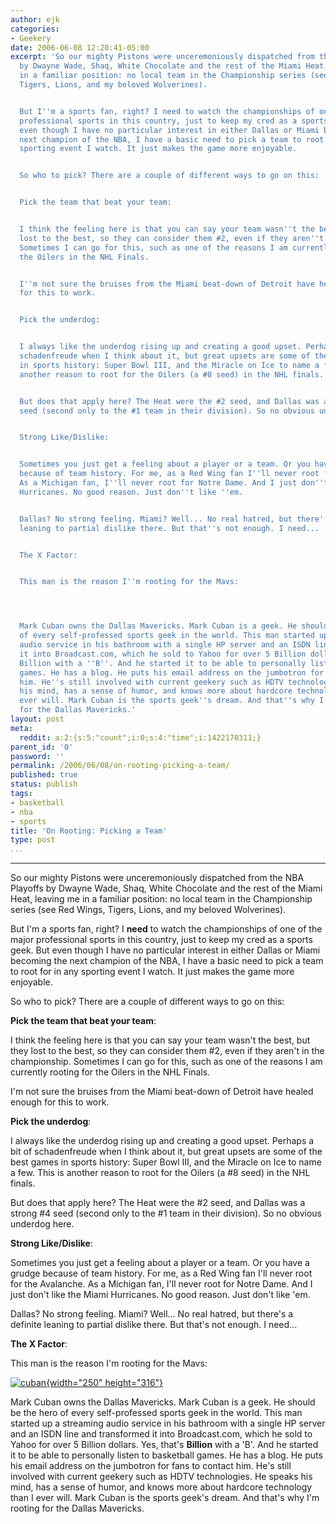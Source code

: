 ```yaml
---
author: ejk
categories:
- Geekery
date: 2006-06-08 12:20:41-05:00
excerpt: 'So our mighty Pistons were unceremoniously dispatched from the NBA Playoffs
  by Dwayne Wade, Shaq, White Chocolate and the rest of the Miami Heat, leaving me
  in a familiar position: no local team in the Championship series (see Red Wings,
  Tigers, Lions, and my beloved Wolverines).


  But I''m a sports fan, right? I need to watch the championships of one of the major
  professional sports in this country, just to keep my cred as a sports geek. But
  even though I have no particular interest in either Dallas or Miami becoming the
  next champion of the NBA, I have a basic need to pick a team to root for in any
  sporting event I watch. It just makes the game more enjoyable.


  So who to pick? There are a couple of different ways to go on this:


  Pick the team that beat your team:


  I think the feeling here is that you can say your team wasn''t the best, but they
  lost to the best, so they can consider them #2, even if they aren''t in the championship.
  Sometimes I can go for this, such as one of the reasons I am currently rooting for
  the Oilers in the NHL Finals.


  I''m not sure the bruises from the Miami beat-down of Detroit have healed enough
  for this to work.


  Pick the underdog:


  I always like the underdog rising up and creating a good upset. Perhaps a bit of
  schadenfreude when I think about it, but great upsets are some of the best games
  in sports history: Super Bowl III, and the Miracle on Ice to name a few. This is
  another reason to root for the Oilers (a #8 seed) in the NHL finals.


  But does that apply here? The Heat were the #2 seed, and Dallas was a strong #4
  seed (second only to the #1 team in their division). So no obvious underdog here.


  Strong Like/Dislike:


  Sometimes you just get a feeling about a player or a team. Or you have a grudge
  because of team history. For me, as a Red Wing fan I''ll never root for the Avalanche.
  As a Michigan fan, I''ll never root for Notre Dame. And I just don''t like the Miami
  Hurricanes. No good reason. Just don''t like ''em.


  Dallas? No strong feeling. Miami? Well... No real hatred, but there''s a definite
  leaning to partial dislike there. But that''s not enough. I need...


  The X Factor:


  This man is the reason I''m rooting for the Mavs:




  Mark Cuban owns the Dallas Mavericks. Mark Cuban is a geek. He should be the hero
  of every self-professed sports geek in the world. This man started up a streaming
  audio service in his bathroom with a single HP server and an ISDN line and transformed
  it into Broadcast.com, which he sold to Yahoo for over 5 Billion dollars. Yes, that''s
  Billion with a ''B''. And he started it to be able to personally listen to basketball
  games. He has a blog. He puts his email address on the jumbotron for fans to contact
  him. He''s still involved with current geekery such as HDTV technologies. He speaks
  his mind, has a sense of humor, and knows more about hardcore technology than I
  ever will. Mark Cuban is the sports geek''s dream. And that''s why I''m rooting
  for the Dallas Mavericks.'
layout: post
meta:
  reddit: a:2:{s:5:"count";i:0;s:4:"time";i:1422170311;}
parent_id: '0'
password: ''
permalink: /2006/06/08/on-rooting-picking-a-team/
published: true
status: publish
tags:
- basketball
- nba
- sports
title: 'On Rooting: Picking a Team'
type: post
...
```

---

So our mighty Pistons were unceremoniously dispatched from the NBA Playoffs by Dwayne Wade, Shaq, White Chocolate and the rest of the Miami Heat, leaving me in a familiar position: no local team in the Championship series (see Red Wings, Tigers, Lions, and my beloved Wolverines).

But I'm a sports fan, right? I **need** to watch the championships of one of the major professional sports in this country, just to keep my cred as a sports geek. But even though I have no particular interest in either Dallas or Miami becoming the next champion of the NBA, I have a basic need to pick a team to root for in any sporting event I watch. It just makes the game more enjoyable.

So who to pick? There are a couple of different ways to go on this:

**Pick the team that beat your team**:

I think the feeling here is that you can say your team wasn't the best, but they lost to the best, so they can consider them \#2, even if they aren't in the championship. Sometimes I can go for this, such as one of the reasons I am currently rooting for the Oilers in the NHL Finals.

I'm not sure the bruises from the Miami beat-down of Detroit have healed enough for this to work.

**Pick the underdog**:

I always like the underdog rising up and creating a good upset. Perhaps a bit of schadenfreude when I think about it, but great upsets are some of the best games in sports history: Super Bowl III, and the Miracle on Ice to name a few. This is another reason to root for the Oilers (a \#8 seed) in the NHL finals.

But does that apply here? The Heat were the \#2 seed, and Dallas was a strong \#4 seed (second only to the \#1 team in their division). So no obvious underdog here.

**Strong Like/Dislike**:

Sometimes you just get a feeling about a player or a team. Or you have a grudge because of team history. For me, as a Red Wing fan I'll never root for the Avalanche. As a Michigan fan, I'll never root for Notre Dame. And I just don't like the Miami Hurricanes. No good reason. Just don't like 'em.

Dallas? No strong feeling. Miami? Well... No real hatred, but there's a definite leaning to partial dislike there. But that's not enough. I need...

**The X Factor**:

This man is the reason I'm rooting for the Mavs:

[![cuban](%7B%7B%20site.baseurl%20%7D%7D/assets/2006/06/163055694_ed615caef8_o.jpg){width="250" height="316"}](http://www.flickr.com/photos/ejk/163055694/ "Mark Cuban")

Mark Cuban owns the Dallas Mavericks. Mark Cuban is a geek. He should be the hero of every self-professed sports geek in the world. This man started up a streaming audio service in his bathroom with a single HP server and an ISDN line and transformed it into Broadcast.com, which he sold to Yahoo for over 5 Billion dollars. Yes, that's **Billion** with a 'B'. And he started it to be able to personally listen to basketball games. He has a blog. He puts his email address on the jumbotron for fans to contact him. He's still involved with current geekery such as HDTV technologies. He speaks his mind, has a sense of humor, and knows more about hardcore technology than I ever will. Mark Cuban is the sports geek's dream. And that's why I'm rooting for the Dallas Mavericks.
